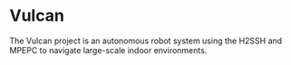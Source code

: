 # Vulcan
The Vulcan project is an autonomous robot system using the H2SSH and MPEPC to navigate large-scale indoor environments.
